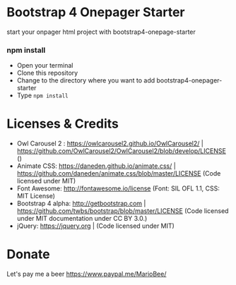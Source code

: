 # Bootstrap 4 Onepager Starter
start your onpager html project with bootstrap4-onepage-starter

### npm install
- Open your terminal
- Clone this repository
- Change to the directory where you want to add bootstrap4-onepager-starter
- Type `npm install`




# Licenses & Credits
- Owl Carousel 2 : https://owlcarousel2.github.io/OwlCarousel2/ | https://github.com/OwlCarousel2/OwlCarousel2/blob/develop/LICENSE ()
- Animate CSS: https://daneden.github.io/animate.css/ | https://github.com/daneden/animate.css/blob/master/LICENSE (Code licensed under MIT)
- Font Awesome: http://fontawesome.io/license (Font: SIL OFL 1.1, CSS: MIT License)
- Bootstrap 4 alpha: http://getbootstrap.com | https://github.com/twbs/bootstrap/blob/master/LICENSE (Code licensed under MIT documentation under CC BY 3.0.)
- jQuery: https://jquery.org | (Code licensed under MIT)

# Donate
Let's pay me a beer https://www.paypal.me/MarioBee/
